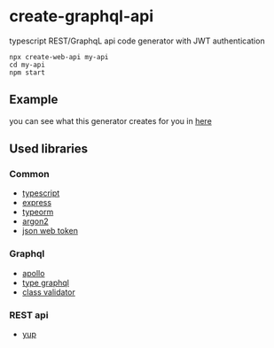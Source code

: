 # create-graphql-api

typescript REST/GraphqL api code generator with JWT authentication

```
npx create-web-api my-api
cd my-api
npm start
```

## Example

you can see what this generator creates for you in [here](https://github.com/peymanAzad/web-api-template)

## Used libraries

### Common

- [typescript](https://www.typescriptlang.org/)
- [express](https://expressjs.com/)
- [typeorm](https://typeorm.io/)
- [argon2](https://github.com/ranisalt/node-argon2)
- [json web token](https://github.com/auth0/node-jsonwebtoken)

### Graphql

- [apollo](https://www.apollographql.com/)
- [type graphql](https://typegraphql.com/)
- [class validator](https://github.com/typestack/class-validator)

### REST api

- [yup](https://github.com/jquense/yup)
